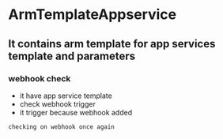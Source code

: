 # ArmTemplateAppservice

## It contains arm template for app services template and parameters

### webhook check
  
   - it have app service template 
   - check webhook trigger 
   - it trigger because webhook added 
```
checking on webhook once again 
```
